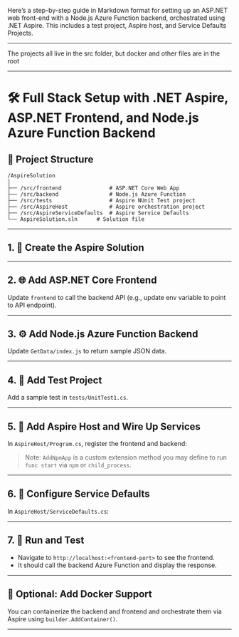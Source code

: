 Here’s a step-by-step guide in Markdown format for setting up an ASP.NET web front-end with a Node.js Azure Function backend, orchestrated using .NET Aspire. This includes a test project, Aspire host, and Service Defaults Projects.

---

The projects all live in the src folder, but docker and other files are in the root

---

# 🛠️ Full Stack Setup with .NET Aspire, ASP.NET Frontend, and Node.js Azure Function Backend

## 📁 Project Structure

```
/AspireSolution
│
├── /src/frontend               # ASP.NET Core Web App
├── /src/backend                # Node.js Azure Function
├── /src/tests                  # Aspire NUnit Test project
├── /src/AspireHost             # Aspire orchestration project
├── /src/AspireServiceDefaults  # Aspire Service Defaults
└── AspireSolution.sln      # Solution file
```

---

## 1. 🧱 Create the Aspire Solution

---

## 2. 🌐 Add ASP.NET Core Frontend

Update `frontend` to call the backend API (e.g., update env variable to point to API endpoint).

---

## 3. ⚙️ Add Node.js Azure Function Backend

Update `GetData/index.js` to return sample JSON data.

---

## 4. 🧪 Add Test Project

Add a sample test in `tests/UnitTest1.cs`.

---

## 5. 🚀 Add Aspire Host and Wire Up Services

In `AspireHost/Program.cs`, register the frontend and backend:

> Note: `AddNpmApp` is a custom extension method you may define to run `func start` via `npm` or `child_process`.

---

## 6. 🧩 Configure Service Defaults

In `AspireHost/ServiceDefaults.cs`:

---

## 7. 🧪 Run and Test

- Navigate to `http://localhost:<frontend-port>` to see the frontend.
- It should call the backend Azure Function and display the response.

---

## 🧼 Optional: Add Docker Support

You can containerize the backend and frontend and orchestrate them via Aspire using `builder.AddContainer()`.

---
